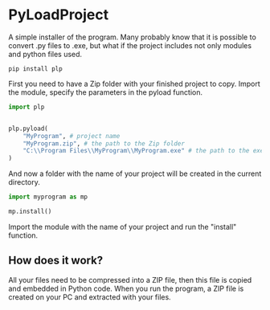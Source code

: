 # PyLoadProject
A simple installer of the program. Many probably know that it is possible to convert .py files to .exe, but what if the project includes not only modules and python files used.

```
pip install plp
```
First you need to have a Zip folder with your finished project to copy. Import the module, specify the parameters in the pyload function.

```python
import plp


plp.pyload(
    "MyProgram", # project name
    "MyProgram.zip", # the path to the Zip folder
    "C:\\Program Files\\MyProgram\\MyProgram.exe" # the path to the executable file
)

```

And now a folder with the name of your project will be created in the current directory.

```python
import myprogram as mp

mp.install()
```

Import the module with the name of your project and run the "install" function.

## How does it work?
All your files need to be compressed into a ZIP file, then this file is copied and embedded in Python code. When you run the program, a ZIP file is created on your PC and extracted with your files.

